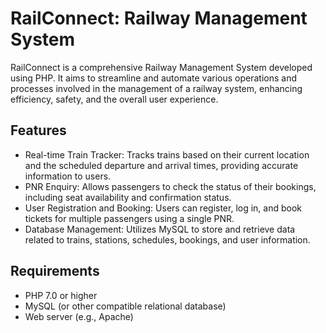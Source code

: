 # RailConnect: Railway Management System

RailConnect is a comprehensive Railway Management System developed using PHP. It aims to streamline and automate various operations and processes involved in the management of a railway system, enhancing efficiency, safety, and the overall user experience.

## Features

- Real-time Train Tracker: Tracks trains based on their current location and the scheduled departure and arrival times, providing accurate information to users.
- PNR Enquiry: Allows passengers to check the status of their bookings, including seat availability and confirmation status.
- User Registration and Booking: Users can register, log in, and book tickets for multiple passengers using a single PNR.
- Database Management: Utilizes MySQL to store and retrieve data related to trains, stations, schedules, bookings, and user information.

## Requirements

- PHP 7.0 or higher
- MySQL (or other compatible relational database)
- Web server (e.g., Apache)

